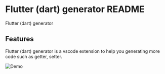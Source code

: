 # Flutter (dart) generator README

Flutter (dart) generator

## Features

Flutter (dart) generator is a vscode extension to help you generating more code such as getter, setter.

![Demo](https://github.com/hienlh/flutter-dart-generator-code/raw/master/demo.gif)

